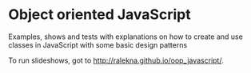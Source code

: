 Object oriented JavaScript
==============

Examples, shows and tests with explanations on how to create and use classes in JavaScript with some basic design patterns

To run slideshows, got to <http://ralekna.github.io/oop_javascript/>.
